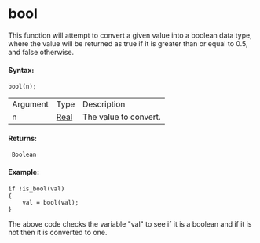 # bool

This function will attempt to convert a given value into a boolean data
type, where the value will be returned as true if it is greater than or
equal to 0.5, and false otherwise.

#### Syntax:

``` gml
bool(n);
```

|          |                                                                      |                       |
|----------|----------------------------------------------------------------------|-----------------------|
| Argument | Type                                                                 | Description           |
| n        |  [Real](../../../../GameMaker_Language/GML_Overview/Data_Types)  | The value to convert. |

#### Returns:

``` gml
 Boolean
```

#### **Example:**

``` gml
if !is_bool(val)
{
    val = bool(val);
}
```

The above code checks the variable "val" to see if it is a boolean and
if it is not then it is converted to one.
